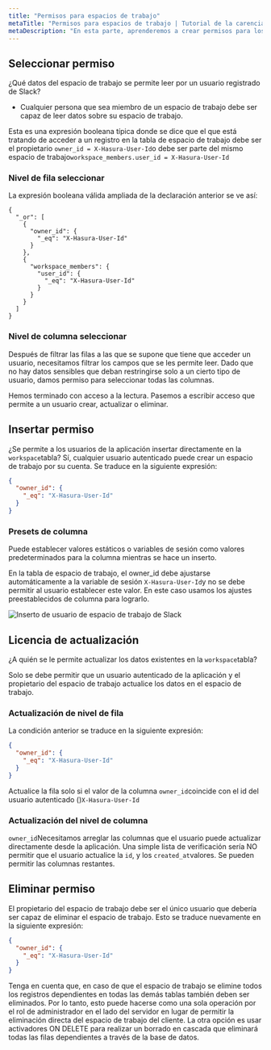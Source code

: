 ```yaml
---
title: "Permisos para espacios de trabajo"
metaTitle: "Permisos para espacios de trabajo | Tutorial de la carencia de Hasura"
metaDescription: "En esta parte, aprenderemos a crear permisos para los espacios de trabajo de la aplicación"
---
```


## Seleccionar permiso

¿Qué datos del espacio de trabajo se permite leer por un usuario registrado de Slack?

- Cualquier persona que sea miembro de un espacio de trabajo debe ser capaz de leer datos sobre su espacio de trabajo.

Esta es una expresión booleana típica donde se dice que el que está tratando de acceder a un registro en la tabla de espacio de trabajo debe ser el propietario `owner_id = X-Hasura-User-Id`o debe ser parte del mismo espacio de trabajo`workspace_members.user_id = X-Hasura-User-Id`

### Nivel de fila seleccionar

La expresión booleana válida ampliada de la declaración anterior se ve así:

```
{
  "_or": [
    {
      "owner_id": {
        "_eq": "X-Hasura-User-Id"
      }
    },
    {
      "workspace_members": {
        "user_id": {
          "_eq": "X-Hasura-User-Id"
        }
      }
    }
  ]
}
```

### Nivel de columna seleccionar

Después de filtrar las filas a las que se supone que tiene que acceder un usuario, necesitamos filtrar los campos que se les permite leer. Dado que no hay datos sensibles que deban restringirse solo a un cierto tipo de usuario, damos permiso para seleccionar todas las columnas.

Hemos terminado con acceso a la lectura. Pasemos a escribir acceso que permite a un usuario crear, actualizar o eliminar.

## Insertar permiso

¿Se permite a los usuarios de la aplicación insertar directamente en la `workspace`tabla? Sí, cualquier usuario autenticado puede crear un espacio de trabajo por su cuenta. Se traduce en la siguiente expresión:

```json
{
  "owner_id": {
    "_eq": "X-Hasura-User-Id"
  }
}
```

### Presets de columna

Puede establecer valores estáticos o variables de sesión como valores predeterminados para la columna mientras se hace un inserto.

En la tabla de espacio de trabajo, el owner_id debe ajustarse automáticamente a la variable de sesión `X-Hasura-User-Id`y no se debe permitir al usuario establecer este valor. En este caso usamos los ajustes preestablecidos de columna para lograrlo.

![Inserto de usuario de espacio de trabajo de Slack](https://graphql-engine-cdn.hasura.io/learn-hasura/assets/graphql-hasura-auth/slack-workspace-user-insert.png)

## Licencia de actualización

¿A quién se le permite actualizar los datos existentes en la `workspace`tabla?

Solo se debe permitir que un usuario autenticado de la aplicación y el propietario del espacio de trabajo actualice los datos en el espacio de trabajo.

### Actualización de nivel de fila

La condición anterior se traduce en la siguiente expresión:

```json
{
  "owner_id": {
    "_eq": "X-Hasura-User-Id"
  }
}
```

Actualice la fila solo si el valor de la columna `owner_id`coincide con el id del usuario autenticado ()`X-Hasura-User-Id`

### Actualización del nivel de columna

`owner_id`Necesitamos arreglar las columnas que el usuario puede actualizar directamente desde la aplicación. Una simple lista de verificación sería NO permitir que el usuario actualice la `id`, y los `created_at`valores. Se pueden permitir las columnas restantes.

## Eliminar permiso

El propietario del espacio de trabajo debe ser el único usuario que debería ser capaz de eliminar el espacio de trabajo. Esto se traduce nuevamente en la siguiente expresión:

```json
{
  "owner_id": {
    "_eq": "X-Hasura-User-Id"
  }
}
```

Tenga en cuenta que, en caso de que el espacio de trabajo se elimine todos los registros dependientes en todas las demás tablas también deben ser eliminados. Por lo tanto, esto puede hacerse como una sola operación por el rol de administrador en el lado del servidor en lugar de permitir la eliminación directa del espacio de trabajo del cliente. La otra opción es usar activadores ON DELETE para realizar un borrado en cascada que eliminará todas las filas dependientes a través de la base de datos.
